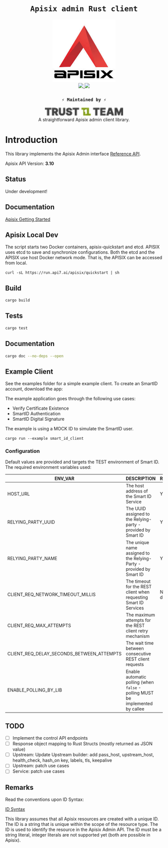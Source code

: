 <div align="center">
    <h1><code>Apisix admin Rust client</code></h1>
    <div><img src="./assets/apisix.jpeg" width="200"/></div>
    <a href="https://docs.rs/smart_id_rust_client/">
        <img src="https://docs.rs/teloxide/badge.svg">  
    </a>
    <a href="https://crates.io/crates/smart_id_rust_client">
        <img src="https://img.shields.io/crates/v/smart_id_rust_client.svg">
    </a>
    <h3><code>⚡ Maintained by ⚡</code></h3>
    <div><img src="./assets/t1t.png" width="250"/></div>


<div>A straightforward Apisix admin client library.</div>

</div>

# Introduction
This library implements the Apisix Admin interface [Reference API](https://apisix.apache.org/docs/apisix/admin-api).

Apisix API Version: **3.10**

## Status
Under development!

## Documentation

[Apisix Getting Started](https://apisix.apache.org/docs/apisix/getting-started/README/)


## Apisix Local Dev

The script starts two Docker containers, apisix-quickstart and etcd. APISIX uses etcd to save and synchronize configurations.
Both the etcd and the APISIX use host Docker network mode. That is, the APISIX can be accessed from local.

```shell
curl -sL https://run.api7.ai/apisix/quickstart | sh
```

## Build

```zsh
cargo build
```

## Tests

```zsh
cargo test
```

## Documentation

```zsh
cargo doc --no-deps --open
```
 
## Example Client

See the examples folder for a simple example client.
To create an SmartID account, download the app:

The example application goes through the following use cases:
- Verify Certificate Existence
- SmartID Authentication
- SmartID Digital Signature

The example is using a MOCK ID to simulate the SmartID user.

```shell
cargo run --example smart_id_client
```

### Configuration
Default values are provided and targets the TEST environment of Smart ID. 
The required environment variables used:

| ENV_VAR                                   | DESCRIPTION                                                                    | REQUIRED       |
|-------------------------------------------|--------------------------------------------------------------------------------|----------------|
| HOST_URL                                  | The host address of the Smart ID Service                                       | Y              |
| RELYING_PARTY_UUID                        | The UUID assigned to the Relying-party - provided by Smart ID                  | Y              |
| RELYING_PARTY_NAME                        | The unique name assigned to the Relying-Party - provided by Smart ID           | Y              |
| CLIENT_REQ_NETWORK_TIMEOUT_MILLIS         | The timeout for the REST client when requesting Smart ID Services              | N - default () |
| CLIENT_REQ_MAX_ATTEMPTS                   | The maximum attempts for the REST client retry mechanism                       |                |
| CLIENT_REQ_DELAY_SECONDS_BETWEEN_ATTEMPTS | The wait time between consecutive REST client requests                         |                |
| ENABLE_POLLING_BY_LIB                     | Enable automatic polling (when `false` - polling MUST be implemented by callee |                |


## TODO
- [ ] Implement the control API endpoints
- [ ] Response object mapping to Rust Structs (mostly returned as JSON value)
- [ ] Upstream: Update Upstream builder: add pass_host, upstream_host, health_check, hash_on key, labels, tls, keepalive
- [ ] Upstream: patch use cases
- [ ] Service: patch use cases

## Remarks

Read the conventions upon ID Syntax:

[ID Syntax](https://apisix.apache.org/docs/apisix/admin-api/#quick-note-on-id-syntax)

This library assumes that all Apisix resources are created with a unique ID. The ID is a string that is unique within the scope of the resource type. The ID is used to identify the resource in the Apisix Admin API. 
The ID must be a string literal, integer literals are not supported yet (both are possible in Apisix).

